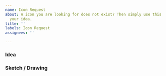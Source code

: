 ```yaml
---
name: Icon Request
about: A icon you are looking for does not exist? Then simply use this issue to request
  your idea.
title: ''
labels: Icon Request
assignees: ''

---
```


### Idea

### Sketch / Drawing
